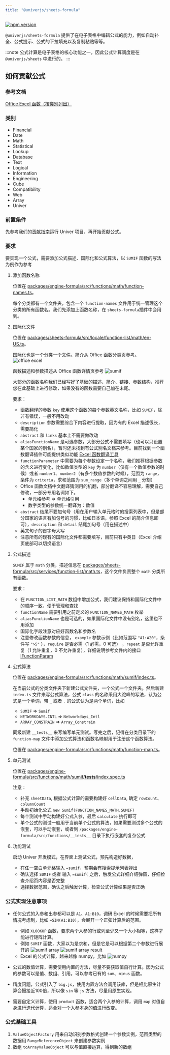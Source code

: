 ```yaml
---
title: "@univerjs/sheets-formula"
---
```


[![npm version](https://img.shields.io/npm/v/@univerjs/sheets-formula)](https://npmjs.org/package/@univerjs/sheets-formula)

`@univerjs/sheets-formula` 提供了在电子表格中编辑公式的能力，例如自动补全、公式提示、公式的下拉填充以及复制粘贴等等。

:::note
公式计算是电子表格的核心功能之一，因此公式计算调度是在 `@univerjs/sheets` 中进行的。
:::

## 如何贡献公式

### 参考文档

[Office Excel 函数（按类别列出）](https://support.microsoft.com/zh-cn/office/excel-%E5%87%BD%E6%95%B0-%E6%8C%89%E7%B1%BB%E5%88%AB%E5%88%97%E5%87%BA-5f91f4e9-7b42-46d2-9bd1-63f26a86c0eb)

### 类别

- Financial
- Date
- Math
- Statistical
- Lookup
- Database
- Text
- Logical
- Information
- Engineering
- Cube
- Compatibility
- Web
- Array
- Univer


### 前置条件

先参考我们的[贡献指南](https://github.com/dream-num/univer/blob/dev/CONTRIBUTING.md)运行 Univer 项目，再开始贡献公式。

### 要求

要实现一个公式，需要添加公式描述、国际化和公式算法，以 `SUMIF` 函数的写法为例作为参考

1. 添加函数名称  
    
    位置在 [packages/engine-formula/src/functions/math/function-names.ts](https://github.com/dream-num/univer/blob/dev/packages/engine-formula/src/functions/math/function-names.ts)。
    
    每个分类都有一个文件夹，包含一个 `function-names` 文件用于统一管理这个分类的所有函数名。我们先添加上函数名称，在 `sheets-formula`插件中会用到。

2. 国际化文件  
    
    位置在 [packages/sheets-formula/src/locale/function-list/math/en-US.ts](https://github.com/dream-num/univer/blob/dev/packages/sheets-formula/src/locale/function-list/math/en-US.ts)。
    
    国际化也是一个分类一个文件。简介从 Office 函数分类页参考。
    ![office excel](./assets/img/office-excel.png)
    
    函数描述和参数描述从 Office 函数详情页参考
    ![sumif](./assets//img/sumif.png)

    大部分的函数名称我们已经写好了基础的描述、简介、链接、参数结构，推荐您在此基础上进行修改，如果没有的函数需要自己加在末尾。

    要求：
    - 函数翻译的参数 `key` 使用这个函数的每个参数英文名称，比如 `SUMIF`，除非有错误，一般不用改动
    - `description` 参数需要综合下内容进行提取，因为有的 Excel 描述很长，需要简化
    - `abstract` 和 `links` 基本上不需要做改动
    - `aliasFunctionName` 是可选参数，大部分公式不需要填写（也可以只设置某个国家的别名），暂时还未找到有公式别名文档来参考。目前找到一个函数翻译插件可能提供类似功能 [Excel 函数翻译工具](https://support.microsoft.com/zh-cn/office/excel-%E5%87%BD%E6%95%B0%E7%BF%BB%E8%AF%91%E5%B7%A5%E5%85%B7-f262d0c0-991c-485b-89b6-32cc8d326889)
    - `functionParameter` 中需要为每个参数设定一个名称，我们推荐根据参数的含义进行变化，比如数值类型的 `key` 为 `number`（仅有一个数值参数的时候）或者 `number1`、`number2`（有多个数值参数的时候），范围为 `range`，条件为 `criteria`，求和范围为 `sum_range`（多个单词之间用 `_` 分割）
    - Office 函数文档中文翻译猜测用的机翻，部分翻译不容易理解，需要自己修改，一部分专用名词如下。
        + 单元格参考 => 单元格引用
        + 数字类型的参数统一翻译为：数值
    - `abstract` 结尾不要加句号（用在用户输入单元格时的搜索列表中，但是部分国家的语言有加句号的习惯，比如日本语，参照 Excel 的简介信息即可），`description` 和 `detail` 结尾加句号（用在描述中）
    - 英文句子的首字母大写
    - 注意所有的现有的国际化文件都需要填写，目前只有中英日（Excel 介绍页底部可以切换语言）

3. 公式描述
    
    `SUMIF` 属于 `math` 分类，描述信息在 [packages/sheets-formula/src/services/function-list/math.ts](https://github.com/dream-num/univer/blob/dev/packages/sheets-formula/src/services/function-list/math.ts)，这个文件负责整个 `math` 分类所有函数。

    要求：
    - 在 `FUNCTION_LIST_MATH` 数组中增加公式，我们建议保持和国际化文件中的顺序一致，便于管理和查找
    - `functionName` 需要引用之前定义的 `FUNCTION_NAMES_MATH` 枚举
    - `aliasFunctionName` 也是可选的，如果国际化文件中没有别名，这里也不用添加
    - 国际化字段注意对应好函数名和参数名
    - 注意修改函数参数的信息， `example` 参数示例（比如范围写 `"A1:A20"`，条件写 `">5"` ），`require` 是否必需（1 必需，0 可选） ，`repeat` 是否允许重复（1 允许重复，0 不允许重复），详细说明参考文件内的接口 [IFunctionParam](https://github.com/dream-num/univer/blob/dev/packages/engine-formula/src/basics/function.ts)

4. 公式算法

    位置在 [packages/engine-formula/src/functions/math/sumif/index.ts](https://github.com/dream-num/univer/blob/dev/packages/engine-formula/src/functions/math/sumif/index.ts)。

    在当前公式的分类文件夹下新建公式文件夹，一个公式一个文件夹。然后新建 `index.ts` 文件来写公式算法，公式 `class` 的名称采用大驼峰的写法，认为公式是一个单词，带 `_` 或者 `.` 的公式认为是两个单词，比如
    
    - `SUMIF` => `Sumif`
    - `NETWORKDAYS.INTL` => `Networkdays_Intl`
    - `ARRAY_CONSTRAIN` => `Array_Constrain`

    同级新建 `__tests__` 来写编写单元测试。写完之后，记得在分类目录下的 `function-map` 文件中添加公式算法和函数名映射用于注册这个函数算法。

    位置在 [packages/engine-formula/src/functions/math/function-map.ts](https://github.com/dream-num/univer/blob/dev/packages/engine-formula/src/functions/math/function-map.ts)。

5. 单元测试

    位置在 [packages/engine-formula/src/functions/math/sumif/__tests__/index.spec.ts](https://github.com/dream-num/univer/blob/dev/packages/engine-formula/src/functions/math/sumif/__tests__/index.spec.ts)

    注意：

    - 补充 `sheetData`, 根据公式计算的需要构建好 `cellData`, 确定 `rowCount`、`columnCount`
    - 手动初始化公式 `new Sumif(FUNCTION_NAMES_MATH.SUMIF)`
    - 每个测试中手动构建好公式入参，最后 `calculate` 执行即可
    - 单个公式的测试一般用于当前单个公式的算法，如果需要测试多个公式的嵌套，可以手动嵌套，或者到 `/packages/engine-formula/src/functions/__tests__` 目录下执行嵌套的复杂公式

6. 功能测试

    启动 Univer 开发模式，在界面上测试公式，预先构造好数据，
    - 在任一空白单元格输入 `=sumif`，预期会有搜索提示列表弹出
    - 确认选择 `SUMIF` 或者 输入 `=sumif(` 之后，触发公式详细介绍弹窗，仔细检查介绍页内容是否完整
    - 选择数据范围，确认之后触发计算，检查公式计算结果是否正确

### 公式实现注意事项

- 任何公式的入参和出参都可以是 `A1`、`A1:B10`，调研 Excel 的时候需要把所有情况考虑到，比如 `=SIN(A1:B10)`，会展开一个正弦计算后的范围。
	- 例如 `XLOOKUP` 函数，要求两个入参的行或列至少又一个大小相等，这样才能进行矩阵计算。
	- 例如 `SUMIF` 函数，大家以为是求和，但是它是可以根据第二个参数进行展开的
        ![sumif array](./assets/img/sumif-array.png)
        ![sumif array result](./assets/img/sumif-array-result.png)
    - Excel 的公式计算，越来越像 numpy，比如
        ![numpy](./assets/img/numpy.png)

- 公式的数值计算，需要使用内置的方法，尽量不要获取值自行计算。因为公式的参数可以是值、数组、引用。可以参考已有的 `sum`、`minus` 函数。
- 精度问题，公式引入了 `big.js`，使用内置方法会调用该库，但是相比原生计算会慢接近100倍，所以像 `sin` 等 `js` 方法，尽量用原生实现。
- 需要自定义计算，使用 `product` 函数，适合两个入参的计算，调用 `map` 对值自身进行迭代计算，适合对一个入参本身的值进行改变。

### 公式基础工具

1. `ValueObjectFactory` 用来自动识别参数格式创建一个参数实例，范围类型的数据用 `RangeReferenceObject` 来创建参数实例
2. 数组 `toArrayValueObject` 可以与值直接运算，得到新的数组


